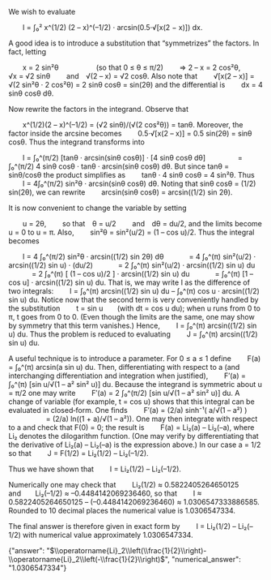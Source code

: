 We wish to evaluate

  I = ∫₀² x^(1/2) (2 – x)^(–1/2) · arcsin(0.5·√[x(2 − x)]) dx.

A good idea is to introduce a substitution that “symmetrizes” the factors. In fact, letting

  x = 2 sin²θ      (so that 0 ≤ θ ≤ π/2)
  ⇒ 2 – x = 2 cos²θ,
  √x = √2 sinθ   and √(2 – x) = √2 cosθ.
Also note that
  √[x(2 – x)] = √(2 sin²θ · 2 cos²θ) = 2 sinθ cosθ = sin(2θ)
and the differential is
  dx = 4 sinθ cosθ dθ.

Now rewrite the factors in the integrand. Observe that

  x^(1/2)(2 – x)^(–1/2) = (√2 sinθ)/(√(2 cos²θ)) = tanθ.
Moreover, the factor inside the arcsine becomes
  0.5·√[x(2 – x)] = 0.5 sin(2θ) = sinθ cosθ.
Thus the integrand transforms into

  I = ∫₀^(π/2) [tanθ · arcsin(sinθ cosθ)] · [4 sinθ cosθ dθ]
     = ∫₀^(π/2) 4 sinθ cosθ · tanθ · arcsin(sinθ cosθ) dθ.
But since tanθ = sinθ/cosθ the product simplifies as
  tanθ · 4 sinθ cosθ = 4 sin²θ.
Thus
  I = 4∫₀^(π/2) sin²θ · arcsin(sinθ cosθ) dθ.
Noting that sinθ cosθ = (1/2) sin(2θ), we can rewrite
  arcsin(sinθ cosθ) = arcsin((1/2) sin 2θ).

It is now convenient to change the variable by setting

  u = 2θ,   so that θ = u/2   and dθ = du/2,
and the limits become u = 0 to u = π. Also,
  sin²θ = sin²(u/2) = (1 – cos u)/2.
Thus the integral becomes

  I = 4 ∫₀^(π/2) sin²θ · arcsin((1/2) sin 2θ) dθ
    = 4 ∫₀^(π) sin²(u/2) · arcsin((1/2) sin u) · (du/2)
    = 2 ∫₀^(π) sin²(u/2) · arcsin((1/2) sin u) du
    = 2 ∫₀^(π) [ (1 – cos u)/2 ] · arcsin((1/2) sin u) du
    = ∫₀^(π) [1 – cos u] · arcsin((1/2) sin u) du.
That is, we may write I as the difference of two integrals:
  I = ∫₀^(π) arcsin((1/2) sin u) du – ∫₀^(π) cos u · arcsin((1/2) sin u) du.
Notice now that the second term is very conveniently handled by the substitution
  t = sin u  (with dt = cos u du);
when u runs from 0 to π, t goes from 0 to 0. (Even though the limits are the same, one may show by symmetry that this term vanishes.) Hence,
  I = ∫₀^(π) arcsin((1/2) sin u) du.
Thus the problem is reduced to evaluating
  J = ∫₀^(π) arcsin((1/2) sin u) du.

A useful technique is to introduce a parameter. For 0 ≤ a ≤ 1 define
  F(a) = ∫₀^(π) arcsin(a sin u) du.
Then, differentiating with respect to a (and interchanging differentiation and integration when justified),
  F′(a) = ∫₀^(π) [sin u/√(1 – a² sin² u)] du.
Because the integrand is symmetric about u = π/2 one may write
  F′(a) = 2 ∫₀^(π/2) [sin u/√(1 – a² sin² u)] du.
A change of variable (for example, t = cos u) shows that this integral can be evaluated in closed‐form. One finds
  F′(a) = (2/a) sinh⁻¹( a/√(1 – a²) )
      = (2/a) ln((1 + a)/√(1 – a²)).
One may then integrate with respect to a and check that F(0) = 0; the result is
  F(a) = Li₂(a) – Li₂(–a),
where Li₂ denotes the dilogarithm function. (One may verify by differentiating that the derivative of Li₂(a) – Li₂(–a) is the expression above.) In our case a = 1/2 so that
  J = F(1/2) = Li₂(1/2) – Li₂(–1/2).

Thus we have shown that
  I = Li₂(1/2) – Li₂(–1/2).

Numerically one may check that
  Li₂(1/2) ≈ 0.5822405264650125   and  Li₂(–1/2) ≈ –0.4484142069236460,
so that
  I ≈ 0.5822405264650125 – (–0.4484142069236460) ≈ 1.0306547333886585.
Rounded to 10 decimal places the numerical value is 1.0306547334.

The final answer is therefore given in exact form by
  I = Li₂(1/2) – Li₂(–1/2)
with numerical value approximately 1.0306547334.

{"answer": "$\\operatorname{Li}_2\\left(\\frac{1}{2}\\right)-\\operatorname{Li}_2\\left(-\\frac{1}{2}\\right)$", "numerical_answer": "1.0306547334"}